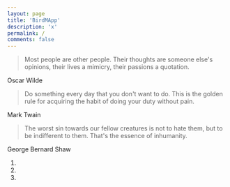 ```yaml
---
layout: page
title: 'BirdMApp'
description: 'x'
permalink: /
comments: false
---
```


<div class="carousel">
  <div class="carousel-inner">
    <div class="item active">
      <div class="carousel-container">
        <blockquote>
          Most people are other people. Their thoughts are someone else's opinions, their lives a mimicry, their passions a quotation.
        </blockquote>
        <p class="author">Oscar Wilde</p>
      </div>
    </div>
    <div class="item">
      <div class="carousel-container">
        <blockquote>
          Do something every day that you don't want to do. This is the golden rule for acquiring the habit of doing your duty without pain.
        </blockquote>
        <p class="author">Mark Twain</p>
      </div>
    </div>
    <div class="item">
      <div class="carousel-container">
        <blockquote>
          The worst sin towards our fellow creatures is not to hate them, but to be indifferent to them. That's the essence of inhumanity.
        </blockquote>
        <p class="author">George Bernard Shaw</p>
      </div>
    </div>
  </div>
  <a class="carousel-control left">
    <span class="arrow left"></span>
  </a>
  <a class="carousel-control right">
    <span class="arrow right"></span>
  </a>
  <ol class="carousel-indicators">
    <li class="active"></li>
    <li></li>
    <li></li>
  </ol>
</div>
